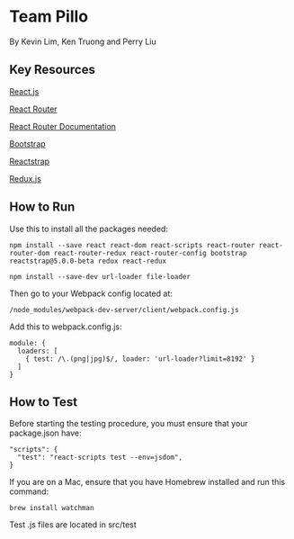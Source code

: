 # Team Pillo
By Kevin Lim, Ken Truong and Perry Liu

## Key Resources
[React.js](https://reactjs.org/)

[React Router](https://github.com/ReactTraining/react-router)

[React Router Documentation](https://reacttraining.com/react-router/web/guides/philosophy)

[Bootstrap](https://getbootstrap.com/)

[Reactstrap](https://reactstrap.github.io/)

[Redux.js](https://github.com/reactjs/redux)

## How to Run
Use this to install all the packages needed:
```
npm install --save react react-dom react-scripts react-router react-router-dom react-router-redux react-router-config bootstrap reactstrap@5.0.0-beta redux react-redux

npm install --save-dev url-loader file-loader
```

Then go to your Webpack config located at:
```
/node_modules/webpack-dev-server/client/webpack.config.js
```

Add this to webpack.config.js:
```
module: {
  loaders: [
    { test: /\.(png|jpg)$/, loader: 'url-loader?limit=8192' }
  ]
}
```

## How to Test
Before starting the testing procedure, you must ensure that your package.json have:
```
"scripts": {
  "test": "react-scripts test --env=jsdom",
}
```
If you are on a Mac, ensure that you have Homebrew installed and run this command:
```
brew install watchman
```

Test .js files are located in src/test